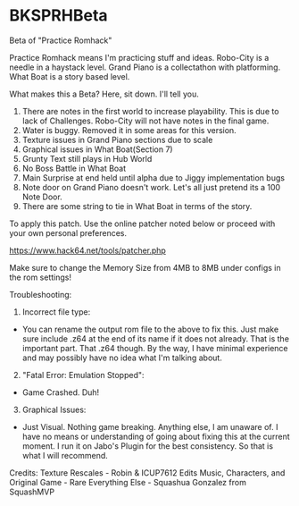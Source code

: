 # BKSPRHBeta
Beta of "Practice Romhack"

Practice Romhack means I'm practicing stuff and ideas.
Robo-City is a needle in a haystack level.
Grand Piano is a collectathon with platforming.
What Boat is a story based level. 

What makes this a Beta? Here, sit down. I'll tell you.
1. There are notes in the first world to increase playability. This is due to lack of Challenges. Robo-City will not have notes in the final game. 
2. Water is buggy. Removed it in some areas for this version.
3. Texture issues in Grand Piano sections due to scale
4. Graphical issues in What Boat(Section 7) 
5. Grunty Text still plays in Hub World
6. No Boss Battle in What Boat
7. Main Surprise at end held until alpha due to Jiggy implementation bugs
8. Note door on Grand Piano doesn't work. Let's all just pretend its a 100 Note Door. 
9. There are some string to tie in What Boat in terms of the story. 

To apply this patch. Use the online patcher noted below or proceed with your own personal preferences.

https://www.hack64.net/tools/patcher.php

Make sure to change the Memory Size from 4MB to 8MB under configs in the rom settings!

Troubleshooting:
1. Incorrect file type:
  - You can rename the output rom file to the above to fix this. Just make sure include .z64 at the end of its name if it does not already. That is the important part. That .z64 though. By the way, I have minimal experience and may possibly have no idea what I'm talking about.

2. "Fatal Error: Emulation Stopped": 
  - Game Crashed. Duh! 

3. Graphical Issues: 
  - Just Visual. Nothing game breaking. Anything else, I am unaware of. I have no means or understanding of going about fixing this at the current moment. I run it on Jabo's Plugin for the best consistency. So that is what I will recommend. 

Credits:
Texture Rescales - Robin & ICUP7612 Edits
Music, Characters, and Original Game - Rare
Everything Else - Squashua Gonzalez from SquashMVP
